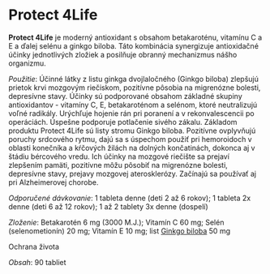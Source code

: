 Protect 4Life
==============

**Protect 4Life** je moderný antioxidant s obsahom betakaroténu, vitamínu C a E
a ďalej selénu a ginkgo biloba. Táto kombinácia synergizuje antioxidačné účinky
jednotlivých zložiek a posilňuje obranný mechanizmus nášho organizmu.

*Použitie*: Účinné látky z listu ginkga dvojlaločného (Ginkgo biloba) zlepšujú
prietok krvi mozgovým riečiskom, pozitívne pôsobia na migrenózne bolesti,
depresívne stavy. Účinky sú podporované obsahom základné skupiny antioxidantov -
vitamíny C, E, betakaroténom a selénom, ktoré neutralizujú voľné radikály.
Urýchľuje hojenie rán pri poranení a v rekonvalescencii po operáciách. Úspešne
podporuje potlačenie sivého zákalu. Základom produktu Protect 4Life sú listy
stromu Ginkgo biloba. Pozitívne ovplyvňujú poruchy srdcového rytmu, dajú sa s
úspechom použiť pri hemoroidoch v oblasti konečníka a kŕčových žilách na dolných
končatinách, dokonca aj v štádiu bércového vredu. Ich účinky na mozgové riečište
sa prejaví zlepšením pamäti, pozitívne môžu pôsobiť na migrenózne bolesti,
depresívne stavy, prejavy mozgovej aterosklerózy. Začínajú sa používať aj pri
Alzheimerovej chorobe.

*Odporučené dávkovanie*: 1 tableta denne (deti 2 až 6 rokov); 1 tableta 2x denne
(deti 6 až 12 rokov); 1 až 2 tablety 3x denne (dospelí)

*Zloženie*: Betakarotén 6 mg (3000 M.J.); Vitamín C 60 mg; Selén
(selenometionín) 20 mg; Vitamín E 10 mg; list
[Ginkgo biloba](/sip/bylinky/ginkgo-dvojlalocne) 50 mg

Ochrana života

*Obsah*: 90 tabliet
